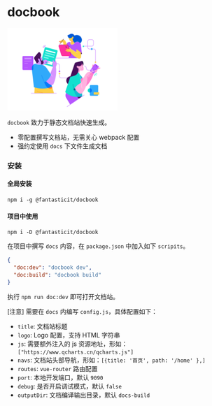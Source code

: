 # docbook

<img src="./assets/doc.png" width="50%">

`docbook` 致力于静态文档站快速生成。

- 零配置撰写文档站，无需关心 webpack 配置
- 强约定使用 `docs` 下文件生成文档

### 安装

#### 全局安装

```shell
npm i -g @fantasticit/docbook
```

#### 项目中使用

```shell
npm i -D @fantasticit/docbook
```

在项目中撰写 `docs` 内容，在 `package.json` 中加入如下 `scripits`。

```json
{
  "doc:dev": "docbook dev",
  "doc:build": "docbook build"
}
```

执行 `npm run doc:dev` 即可打开文档站。

[注意] 需要在 `docs` 内编写 `config.js`，具体配置如下：

- `title`: 文档站标题
- `logo`: Logo 配置，支持 HTML 字符串
- `js`: 需要额外注入的 js 资源地址，形如：`["https://www.qcharts.cn/qcharts.js"]`
- `navs`: 文档站头部导航，形如：`[{title: '首页', path: '/home' },]`
- `routes`: `vue-router` 路由配置
- `port`: 本地开发端口，默认 `9090`
- `debug`: 是否开启调试模式，默认 `false`
- `outputDir`: 文档编译输出目录，默认 `docs-build`
